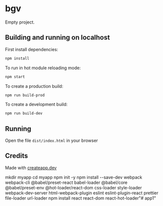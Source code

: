 # bgv

Empty project.

## Building and running on localhost

First install dependencies:

```sh
npm install
```

To run in hot module reloading mode:

```sh
npm start
```

To create a production build:

```sh
npm run build-prod
```

To create a development build:

```sh
npm run build-dev
```

## Running

Open the file `dist/index.html` in your browser

## Credits

Made with [createapp.dev](https://createapp.dev/)

mkdir myapp
cd myapp
npm init -y
npm install --save-dev webpack webpack-cli @babel/preset-react babel-loader @babel/core @babel/preset-env @hot-loader/react-dom css-loader style-loader webpack-dev-server html-webpack-plugin eslint eslint-plugin-react prettier file-loader url-loader
npm install react react-dom react-hot-loader"# app1" 
